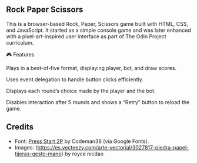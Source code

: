 ## Rock Paper Scissors 
This is a browser-based Rock, Paper, Scissors game built with HTML, CSS, and JavaScript. It started as a simple console game and was later enhanced with a pixel-art-inspired user interface as part of The Odin Project curriculum.

🎮 Features

Plays in a best-of-five format, displaying player, bot, and draw scores.

Uses event delegation to handle button clicks efficiently.

Displays each round’s choice made by the player and the bot.

Disables interaction after 5 rounds and shows a “Retry” button to reload the game.


## Credits

- Font: [Press Start 2P](https://fonts.google.com/specimen/Press+Start+2P) by Codeman38 (via Google Fonts).
- Images: (https://es.vecteezy.com/arte-vectorial/3027817-piedra-papel-tijeras-gesto-mano) by royce nicdao